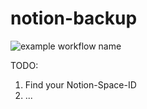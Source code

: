 # notion-backup

![example workflow name](https://github.com/jckleiner/notion-backup/workflows/notion-backup-workflow/badge.svg?branch=master)

TODO:

1. Find your Notion-Space-ID
2. ...